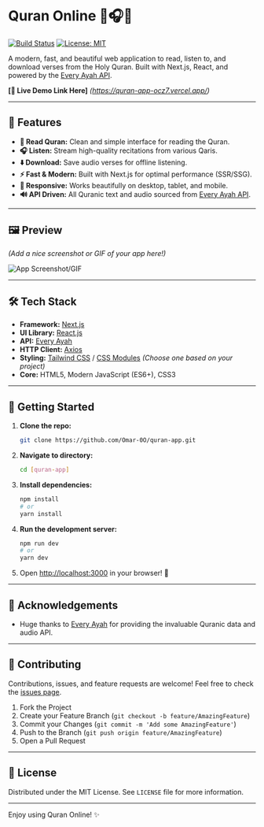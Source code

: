 # Quran Online 📖🎧✨

[![Build Status](https://img.shields.io/badge/build-passing-brightgreen)](https://github.com/[your-username]/[your-repo-name]/actions)
[![License: MIT](https://img.shields.io/badge/License-MIT-blue.svg)](LICENSE)

A modern, fast, and beautiful web application to read, listen to, and download verses from the Holy Quran. Built with Next.js, React, and powered by the [Every Ayah API](https://everyayah.com).

**[🚀 Live Demo Link Here]** *(https://quran-app-ocz7.vercel.app/)*

---

## 🌟 Features

*   **📖 Read Quran:** Clean and simple interface for reading the Quran.
*   **🎧 Listen:** Stream high-quality recitations from various Qaris.
*   **⬇️ Download:** Save audio verses for offline listening.
*   **⚡ Fast & Modern:** Built with Next.js for optimal performance (SSR/SSG).
*   **📱 Responsive:** Works beautifully on desktop, tablet, and mobile.
*   **🔊 API Driven:** All Quranic text and audio sourced from [Every Ayah API](https://everyayah.com).

---

## 🖼️ Preview

*(Add a nice screenshot or GIF of your app here!)*

![App Screenshot/GIF](link-to-your-screenshot-or-gif.png)

---

## 🛠️ Tech Stack

*   **Framework:** [Next.js](https://nextjs.org/)
*   **UI Library:** [React.js](https://reactjs.org/)
*   **API:** [Every Ayah](https://everyayah.com)
*   **HTTP Client:** [Axios](https://axios-http.com/)
*   **Styling:** [Tailwind CSS](https://tailwindcss.com/) / [CSS Modules](https://github.com/css-modules/css-modules) *(Choose one based on your project)*
*   **Core:** HTML5, Modern JavaScript (ES6+), CSS3

---

## 🚀 Getting Started

1.  **Clone the repo:**
    ```bash
    git clone https://github.com/Omar-0O/quran-app.git
    ```
2.  **Navigate to directory:**
    ```bash
    cd [quran-app]
    ```
3.  **Install dependencies:**
    ```bash
    npm install
    # or
    yarn install
    ```
4.  **Run the development server:**
    ```bash
    npm run dev
    # or
    yarn dev
    ```
5.  Open [http://localhost:3000](http://localhost:3000) in your browser! 🎉

---

## 🙏 Acknowledgements

*   Huge thanks to [Every Ayah](https://everyayah.com) for providing the invaluable Quranic data and audio API.

---

## 🤝 Contributing

Contributions, issues, and feature requests are welcome! Feel free to check the [issues page](https://github.com/[your-username]/[your-repo-name]/issues).

1.  Fork the Project
2.  Create your Feature Branch (`git checkout -b feature/AmazingFeature`)
3.  Commit your Changes (`git commit -m 'Add some AmazingFeature'`)
4.  Push to the Branch (`git push origin feature/AmazingFeature`)
5.  Open a Pull Request

---

## 📄 License

Distributed under the MIT License. See `LICENSE` file for more information.

---

Enjoy using Quran Online! ✨
